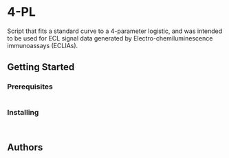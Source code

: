 # 4-PL

Script that fits a standard curve to a 4-parameter logistic, and was intended to be used for ECL signal data generated by
Electro-chemiluminescence immunoassays (ECLIAs). 

## Getting Started


### Prerequisites

```

```
### Installing

```

```

```

```

## Authors


